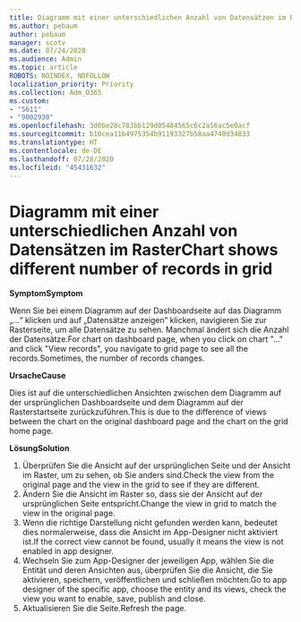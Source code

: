 ```yaml
---
title: Diagramm mit einer unterschiedlichen Anzahl von Datensätzen im Raster
ms.author: pebaum
author: pebaum
manager: scotv
ms.date: 07/24/2020
ms.audience: Admin
ms.topic: article
ROBOTS: NOINDEX, NOFOLLOW
localization_priority: Priority
ms.collection: Adm_O365
ms.custom:
- "5611"
- "9002930"
ms.openlocfilehash: 3d0be28c783bb129d05484565c6c2a56ac5e0acf
ms.sourcegitcommit: b10cea11b4975354b91193327b58aa4740d34833
ms.translationtype: HT
ms.contentlocale: de-DE
ms.lasthandoff: 07/28/2020
ms.locfileid: "45431632"
---
```

# <a name="chart-shows-different-number-of-records-in-grid"></a><span data-ttu-id="06dcf-102">Diagramm mit einer unterschiedlichen Anzahl von Datensätzen im Raster</span><span class="sxs-lookup"><span data-stu-id="06dcf-102">Chart shows different number of records in grid</span></span>

<span data-ttu-id="06dcf-103">**Symptom**</span><span class="sxs-lookup"><span data-stu-id="06dcf-103">**Symptom**</span></span>

<span data-ttu-id="06dcf-104">Wenn Sie bei einem Diagramm auf der Dashboardseite auf das Diagramm „...“ klicken und auf „Datensätze anzeigen“ klicken, navigieren Sie zur Rasterseite, um alle Datensätze zu sehen. Manchmal ändert sich die Anzahl der Datensätze.</span><span class="sxs-lookup"><span data-stu-id="06dcf-104">For chart on dashboard page, when you click on chart "…" and click "View records", you navigate to grid page to see all the records.Sometimes, the number of records changes.</span></span>

<span data-ttu-id="06dcf-105">**Ursache**</span><span class="sxs-lookup"><span data-stu-id="06dcf-105">**Cause**</span></span>

<span data-ttu-id="06dcf-106">Dies ist auf die unterschiedlichen Ansichten zwischen dem Diagramm auf der ursprünglichen Dashboardseite und dem Diagramm auf der Rasterstartseite zurückzuführen.</span><span class="sxs-lookup"><span data-stu-id="06dcf-106">This is due to the difference of views between the chart on the original dashboard page and the chart on the grid home page.</span></span>  

<span data-ttu-id="06dcf-107">**Lösung**</span><span class="sxs-lookup"><span data-stu-id="06dcf-107">**Solution**</span></span>

1. <span data-ttu-id="06dcf-108">Überprüfen Sie die Ansicht auf der ursprünglichen Seite und der Ansicht im Raster, um zu sehen, ob Sie anders sind.</span><span class="sxs-lookup"><span data-stu-id="06dcf-108">Check the view from the original page and the view in the grid to see if they are different.</span></span>
2. <span data-ttu-id="06dcf-109">Ändern Sie die Ansicht im Raster so, dass sie der Ansicht auf der ursprünglichen Seite entspricht.</span><span class="sxs-lookup"><span data-stu-id="06dcf-109">Change the view in grid to match the view in the original page.</span></span>
3. <span data-ttu-id="06dcf-110">Wenn die richtige Darstellung nicht gefunden werden kann, bedeutet dies normalerweise, dass die Ansicht im App-Designer nicht aktiviert ist.</span><span class="sxs-lookup"><span data-stu-id="06dcf-110">If the correct view cannot be found, usually it means the view is not enabled in app designer.</span></span>
4. <span data-ttu-id="06dcf-111">Wechseln Sie zum App-Designer der jeweiligen App, wählen Sie die Entität und deren Ansichten aus, überprüfen Sie die Ansicht, die Sie aktivieren, speichern, veröffentlichen und schließen möchten.</span><span class="sxs-lookup"><span data-stu-id="06dcf-111">Go to app designer of the specific app, choose the entity and its views, check the view you want to enable, save, publish and close.</span></span>
5. <span data-ttu-id="06dcf-112">Aktualisieren Sie die Seite.</span><span class="sxs-lookup"><span data-stu-id="06dcf-112">Refresh the page.</span></span>
